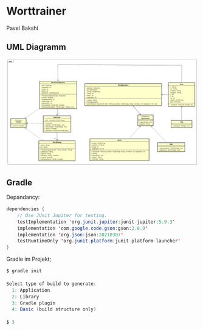 # Worttrainer
Pavel Bakshi

## UML Diagramm
<img src="Worttrainer.png" alt="Worttrainer" title="" />

## Gradle
Depandancy:

```java
dependencies {
    // Use JUnit Jupiter for testing.
    testImplementation 'org.junit.jupiter:junit-jupiter:5.9.3'
    implementation 'com.google.code.gson:gson:2.8.9'
    implementation 'org.json:json:20210307'
    testRuntimeOnly 'org.junit.platform:junit-platform-launcher'
}
```

Gradle im Projekt;

```java
$ gradle init

Select type of build to generate:
  1: Application
  2: Library
  3: Gradle plugin
  4: Basic (build structure only)

$ 3
```
